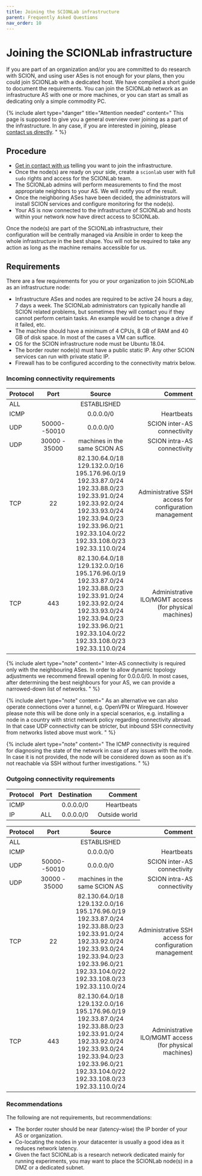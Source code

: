```yaml
---
title: Joining the SCIONLab infrastructure
parent: Frequently Asked Questions
nav_order: 10
---
```


# Joining the SCIONLab infrastructure

If you are part of an organization and/or you are committed to do research with SCION, and using user ASes is not enough for your plans, then you could join SCIONLab with a dedicated host. We have compiled a short guide to document the requirements.
You can join the SCIONLab network as an infrastructure AS with one or more machines, or you can start as small as dedicating only a simple commodity PC.

{% include alert type="danger" title="Attention needed" content="
This page is supposed to give you a general overview over joining as a part of the infrastructure. In any case, if you are interested in joining, please [contact us directly](../../#contact).
" %}

## Procedure

- [Get in contact with us](../../#contact) telling you want to join the infrastructure.
- Once the node(s) are ready on your side, create a `scionlab` user with full `sudo` rights and access for the SCIONLab team.
- The SCIONLab admins will perform measurements to find the most appropriate neighbors to your AS. We will notify you of the result.
- Once the neighboring ASes have been decided, the administrators will install SCION services and configure monitoring for the node(s).
- Your AS is now connected to the infrastructure of SCIONLab and hosts within your network now have direct access to SCIONLab.

Once the node(s) are part of the SCIONLab infrastructure, their configuration will be centrally managed via Ansible in order to keep the whole infrastructure in the best shape. You will not be required to take any action as long as the machine remains accessible for us.

## Requirements

There are a few requirements for you or your organization to join SCIONLab as an infrastructure node:

- Infrastructure ASes and nodes are required to be active 24 hours a day, 7 days a week. The SCIONLab administrators can typically handle all SCION related problems, but sometimes they will contact you if they cannot perform certain tasks. An example would be to change a drive if it failed, etc.
- The machine should have a minimum of 4 CPUs, 8 GB of RAM and 40 GB of disk space. In most of the cases a VM can suffice.
- OS for the SCION infrastructure node must be Ubuntu 18.04.
- The border router node(s) must have a public static IP. Any other SCION services can run with private static IP.
- Firewall has to be configured according to the connectivity matrix below.

### Incoming connectivity requirements

| Protocol       | Port     | Source     | Comment |
| :------------- | :----------: | :-----------: | -----------: |
| ALL | | ESTABLISHED | |
| ICMP | | 0.0.0.0/0 | Heartbeats |
| UDP | 50000--50010 | 0.0.0.0/0 | SCION inter-AS connectivity |
| UDP | 30000 - 35000 | machines in the same SCION AS | SCION intra-AS connectivity |
| TCP | 22 | 82.130.64.0/18<br> 129.132.0.0/16<br> 195.176.96.0/19<br> 192.33.87.0/24<br> 192.33.88.0/23<br> 192.33.91.0/24<br> 192.33.92.0/24<br> 192.33.93.0/24<br> 192.33.94.0/23<br> 192.33.96.0/21<br> 192.33.104.0/22<br> 192.33.108.0/23<br> 192.33.110.0/24 | Administrative SSH access for configuration management |
| TCP | 443 | 82.130.64.0/18<br> 129.132.0.0/16<br> 195.176.96.0/19<br> 192.33.87.0/24<br> 192.33.88.0/23<br> 192.33.91.0/24<br> 192.33.92.0/24<br> 192.33.93.0/24<br> 192.33.94.0/23<br> 192.33.96.0/21<br> 192.33.104.0/22<br> 192.33.108.0/23<br> 192.33.110.0/24 | Administrative ILO/MGMT access (for physical machines) |

{% include alert type="note" content="
Inter-AS connectivity is required only with the neighbouring ASes. In order to allow dynamic topology adjustments we recommend firewall opening for 0.0.0.0/0. In most cases, after determining the best neighbours for your AS, we can provide a narrowed-down list of networks.
" %}

{% include alert type="note" content="
As an alternative we can also operate connections over a tunnel, e.g. OpenVPN or Wireguard. However please note this will be done only in a special scenarios, e.g. installing a node in a country with strict network policy regarding connectivity abroad. In that case UDP connectivity can be stricter, but inbound SSH connectivity from networks listed above must work.
" %}

{% include alert type="note" content="
The ICMP connectivity is required for diagnosing the state of the network in case of any issues with the node. In case it is not provided, the node will be considered down as soon as it's not reachable via SSH without further investigations.
" %}

### Outgoing connectivity requirements

| Protocol       | Port     | Destination     | Comment |
| :------------- | :----------: | :-----------: | -----------: |
| ICMP | | 0.0.0.0/0 | Heartbeats |
| IP | ALL | 0.0.0.0/0 | Outside world |


| Protocol       | Port     | Source     | Comment |
| :------------- | :----------: | :-----------: | -----------: |
| ALL | | ESTABLISHED | |
| ICMP | | 0.0.0.0/0 | Heartbeats |
| UDP | 50000--50010 | 0.0.0.0/0 | SCION inter-AS connectivity |
| UDP | 30000 - 35000 | machines in the same SCION AS | SCION intra-AS connectivity |
| TCP | 22 | 82.130.64.0/18<br> 129.132.0.0/16<br> 195.176.96.0/19<br> 192.33.87.0/24<br> 192.33.88.0/23<br> 192.33.91.0/24<br> 192.33.92.0/24<br> 192.33.93.0/24<br> 192.33.94.0/23<br> 192.33.96.0/21<br> 192.33.104.0/22<br> 192.33.108.0/23<br> 192.33.110.0/24 | Administrative SSH access for configuration management |
| TCP | 443 | 82.130.64.0/18<br> 129.132.0.0/16<br> 195.176.96.0/19<br> 192.33.87.0/24<br> 192.33.88.0/23<br> 192.33.91.0/24<br> 192.33.92.0/24<br> 192.33.93.0/24<br> 192.33.94.0/23<br> 192.33.96.0/21<br> 192.33.104.0/22<br> 192.33.108.0/23<br> 192.33.110.0/24 | Administrative ILO/MGMT access (for physical machines) |


### Recommendations

The following are not requirements, but recommendations:

- The border router should be near (latency-wise) the IP border of your AS or organization.
- Co-locating the nodes in your datacenter is usually a good idea as it reduces network latency.
- Given the fact SCIONLab is a research network dedicated mainly for running experiments, you may want to place the SCIONLab node(s) in a DMZ or a dedicated subnet.
